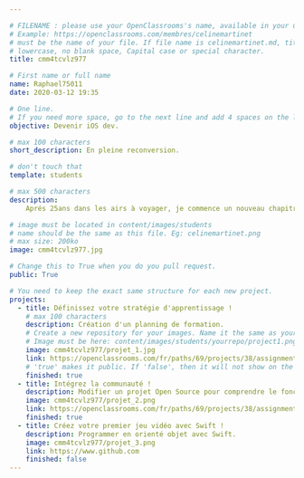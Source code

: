 ```yaml
---

# FILENAME : please use your OpenClassrooms's name, available in your url.
# Example: https://openclassrooms.com/membres/celinemartinet
# must be the name of your file. If file name is celinemartinet.md, title is celinemartinet.
# lowercase, no blank space, Capital case or special character.
title: cmm4tcvlz977

# First name or full name
name: Raphael75011
date: 2020-03-12 19:35

# One line.
# If you need more space, go to the next line and add 4 spaces on the left, as in 'description'.
objective: Devenir iOS dev.

# max 100 characters
short_description: En pleine reconversion.

# don't touch that
template: students

# max 500 characters
description:
    Aprés 25ans dans les airs à voyager, je commence un nouveau chapitre.

# image must be located in content/images/students
# name should be the same as this file. Eg: celinemartinet.png
# max size: 200ko
image: cmm4tcvlz977.jpg

# Change this to True when you do you pull request.
public: True

# You need to keep the exact same structure for each new project.
projects:
  - title: Définissez votre stratégie d'apprentissage !
    # max 100 characters
    description: Création d'un planning de formation.
    # Create a new repository for your images. Name it the same as your nickname and profile picture.
    # Image must be here: content/images/students/yourrepo/project1.png
    image: cmm4tcvlz977/projet_1.jpg
    link: https://openclassrooms.com/fr/paths/69/projects/38/assignment
    # 'true' makes it public. If 'false', then it will not show on the website.
    finished: true
  - title: Intégrez la communauté !
    description: Modifier un projet Open Source pour comprendre le fonctionnement de Git, de Github et des pull requests.
    image: cmm4tcvlz977/projet_2.png
    link: https://openclassrooms.com/fr/paths/69/projects/38/assignment
    finished: true
  - title: Créez votre premier jeu vidéo avec Swift !
    description: Programmer en orienté objet avec Swift.
    image: cmm4tcvlz977/projet_3.png
    link: https://www.github.com
    finished: false
---
```

